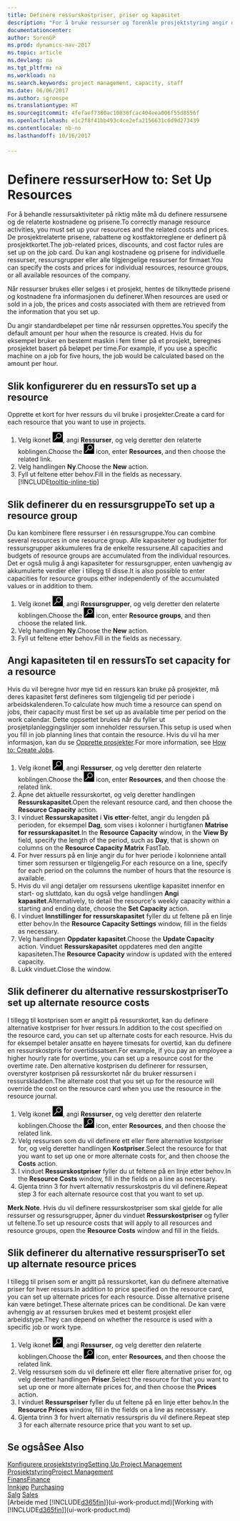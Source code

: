```yaml
---
title: Definere ressurskostpriser, priser og kapasitet
description: "For å bruke ressurser og forenkle prosjektstyring angir du kostnadene og prisene for individuelle ressurser eller ressursgrupper, og angir ressurskapasiteten."
documentationcenter: 
author: SorenGP
ms.prod: dynamics-nav-2017
ms.topic: article
ms.devlang: na
ms.tgt_pltfrm: na
ms.workload: na
ms.search.keywords: project management, capacity, staff
ms.date: 06/06/2017
ms.author: sgroespe
ms.translationtype: HT
ms.sourcegitcommit: 4fefaef7380ac10836fcac404eea006f55d8556f
ms.openlocfilehash: e1c2f8f41bb493c4ce2efa2156631c6d9d273439
ms.contentlocale: nb-no
ms.lasthandoff: 10/16/2017

---
```

# <a name="how-to-set-up-resources"></a><span data-ttu-id="21278-103">Definere ressurser</span><span class="sxs-lookup"><span data-stu-id="21278-103">How to: Set Up Resources</span></span>
<span data-ttu-id="21278-104">For å behandle ressursaktiviteter på riktig måte må du definere ressursene og de relaterte kostnadene og prisene.</span><span class="sxs-lookup"><span data-stu-id="21278-104">To correctly manage resource activities, you must set up your resources and the related costs and prices.</span></span> <span data-ttu-id="21278-105">De prosjektrelaterte prisene, rabattene og kostfaktorreglene er definert på prosjektkortet.</span><span class="sxs-lookup"><span data-stu-id="21278-105">The job-related prices, discounts, and cost factor rules are set up on the job card.</span></span> <span data-ttu-id="21278-106">Du kan angi kostnadene og prisene for individuelle ressurser, ressursgrupper eller alle tilgjengelige ressurser for firmaet.</span><span class="sxs-lookup"><span data-stu-id="21278-106">You can specify the costs and prices for individual resources, resource groups, or all available resources of the company.</span></span>

<span data-ttu-id="21278-107">Når ressurser brukes eller selges i et prosjekt, hentes de tilknyttede prisene og kostnadene fra informasjonen du definerer.</span><span class="sxs-lookup"><span data-stu-id="21278-107">When resources are used or sold in a job, the prices and costs associated with them are retrieved from the information that you set up.</span></span>

<span data-ttu-id="21278-108">Du angir standardbeløpet per time når ressursen opprettes.</span><span class="sxs-lookup"><span data-stu-id="21278-108">You specify the default amount per hour when the resource is created.</span></span> <span data-ttu-id="21278-109">Hvis du for eksempel bruker en bestemt maskin i fem timer på et prosjekt, beregnes prosjektet basert på beløpet per time.</span><span class="sxs-lookup"><span data-stu-id="21278-109">For example, if you use a specific machine on a job for five hours, the job would be calculated based on the amount per hour.</span></span>

## <a name="to-set-up-a-resource"></a><span data-ttu-id="21278-110">Slik konfigurerer du en ressurs</span><span class="sxs-lookup"><span data-stu-id="21278-110">To set up a resource</span></span>
<span data-ttu-id="21278-111">Opprette et kort for hver ressurs du vil bruke i prosjekter.</span><span class="sxs-lookup"><span data-stu-id="21278-111">Create a card for each resource that you want to use in projects.</span></span>

1. <span data-ttu-id="21278-112">Velg ikonet ![Søk etter side eller rapport](media/ui-search/search_small.png "Søk etter side eller rapport"), angi **Ressurser**, og velg deretter den relaterte koblingen.</span><span class="sxs-lookup"><span data-stu-id="21278-112">Choose the ![Search for Page or Report](media/ui-search/search_small.png "Search for Page or Report icon") icon, enter **Resources**, and then choose the related link.</span></span>
2. <span data-ttu-id="21278-113">Velg handlingen **Ny**.</span><span class="sxs-lookup"><span data-stu-id="21278-113">Choose the **New** action.</span></span>
3. <span data-ttu-id="21278-114">Fyll ut feltene etter behov.</span><span class="sxs-lookup"><span data-stu-id="21278-114">Fill in the fields as necessary.</span></span> [!INCLUDE[tooltip-inline-tip](includes/tooltip-inline-tip_md.md)]  

## <a name="to-set-up-a-resource-group"></a><span data-ttu-id="21278-115">Slik definerer du en ressursgruppe</span><span class="sxs-lookup"><span data-stu-id="21278-115">To set up a resource group</span></span>
<span data-ttu-id="21278-116">Du kan kombinere flere ressurser i én ressursgruppe.</span><span class="sxs-lookup"><span data-stu-id="21278-116">You can combine several resources in one resource group.</span></span> <span data-ttu-id="21278-117">Alle kapasiteter og budsjetter for ressursgrupper akkumuleres fra de enkelte ressursene.</span><span class="sxs-lookup"><span data-stu-id="21278-117">All capacities and budgets of resource groups are accumulated from the individual resources.</span></span> <span data-ttu-id="21278-118">Det er også mulig å angi kapasiteter for ressursgrupper, enten uavhengig av akkumulerte verdier eller i tillegg til disse.</span><span class="sxs-lookup"><span data-stu-id="21278-118">It is also possible to enter capacities for resource groups either independently of the accumulated values or in addition to them.</span></span>

1. <span data-ttu-id="21278-119">Velg ikonet ![Søk etter side eller rapport](media/ui-search/search_small.png "Søk etter side eller rapport"), angi **Ressursgrupper**, og velg deretter den relaterte koblingen.</span><span class="sxs-lookup"><span data-stu-id="21278-119">Choose the ![Search for Page or Report](media/ui-search/search_small.png "Search for Page or Report icon") icon, enter **Resource groups**, and then choose the related link.</span></span>
2. <span data-ttu-id="21278-120">Velg handlingen **Ny**.</span><span class="sxs-lookup"><span data-stu-id="21278-120">Choose the **New** action.</span></span>
3. <span data-ttu-id="21278-121">Fyll ut feltene etter behov.</span><span class="sxs-lookup"><span data-stu-id="21278-121">Fill in the fields as necessary.</span></span>

## <a name="to-set-capacity-for-a-resource"></a><span data-ttu-id="21278-122">Angi kapasiteten til en ressurs</span><span class="sxs-lookup"><span data-stu-id="21278-122">To set capacity for a resource</span></span>
<span data-ttu-id="21278-123">Hvis du vil beregne hvor mye tid en ressurs kan bruke på prosjekter, må deres kapasitet først defineres som tilgjengelig tid per periode i arbeidskalenderen.</span><span class="sxs-lookup"><span data-stu-id="21278-123">To calculate how much time a resource can spend on jobs, their capacity must first be set up as available time per period on the work calendar.</span></span> <span data-ttu-id="21278-124">Dette oppsettet brukes når du fyller ut prosjetplanleggingslinjer som inneholder ressursen.</span><span class="sxs-lookup"><span data-stu-id="21278-124">This setup is used when you fill in job planning lines that contain the resource.</span></span> <span data-ttu-id="21278-125">Hvis du vil ha mer informasjon, kan du se [Opprette prosjekter](projects-how-create-jobs.md).</span><span class="sxs-lookup"><span data-stu-id="21278-125">For more information, see [How to: Create Jobs](projects-how-create-jobs.md).</span></span>

1. <span data-ttu-id="21278-126">Velg ikonet ![Søk etter side eller rapport](media/ui-search/search_small.png "Søk etter side eller rapport"), angi **Ressurser**, og velg deretter den relaterte koblingen.</span><span class="sxs-lookup"><span data-stu-id="21278-126">Choose the ![Search for Page or Report](media/ui-search/search_small.png "Search for Page or Report icon") icon, enter **Resources**, and then choose the related link.</span></span>
2. <span data-ttu-id="21278-127">Åpne det aktuelle ressurskortet, og velg deretter handlingen **Ressurskapasitet**.</span><span class="sxs-lookup"><span data-stu-id="21278-127">Open the relevant resource card, and then choose the **Resource Capacity** action.</span></span>
3. <span data-ttu-id="21278-128">I vinduet **Ressurskapasitet** i **Vis etter**-feltet, angir du lengden på perioden, for eksempel **Dag**, som vises i kolonner i hurtigfanen **Matrise for ressurskapasitet**.</span><span class="sxs-lookup"><span data-stu-id="21278-128">In the **Resource Capacity** window, in the **View By** field, specify the length of the period, such as **Day**, that is shown on columns on the **Resource Capacity Matrix** FastTab.</span></span>
4. <span data-ttu-id="21278-129">For hver ressurs på en linje angir du for hver periode i kolonnene antall timer som ressursen er tilgjengelig.</span><span class="sxs-lookup"><span data-stu-id="21278-129">For each resource on a line, specify for each period on the columns the number of hours that the resource is available.</span></span>
5. <span data-ttu-id="21278-130">Hvis du vil angi detaljer om ressursens ukentlige kapasitet innenfor en start- og sluttdato, kan du også velge handlingen **Angi kapasitet**.</span><span class="sxs-lookup"><span data-stu-id="21278-130">Alternatively, to detail the resource's weekly capacity within a starting and ending date, choose the **Set Capacity** action.</span></span>
6. <span data-ttu-id="21278-131">I vinduet **Innstillinger for ressurskapasitet** fyller du ut feltene på en linje etter behov.</span><span class="sxs-lookup"><span data-stu-id="21278-131">In the **Resource Capacity Settings** window, fill in the fields as necessary.</span></span>
7. <span data-ttu-id="21278-132">Velg handlingen **Oppdater kapasitet**.</span><span class="sxs-lookup"><span data-stu-id="21278-132">Choose the **Update Capacity** action.</span></span> <span data-ttu-id="21278-133">Vinduet **Ressurskapasitet** oppdateres med den angitte kapasiteten.</span><span class="sxs-lookup"><span data-stu-id="21278-133">The **Resource Capacity** window is updated with the entered capacity.</span></span>
8. <span data-ttu-id="21278-134">Lukk vinduet.</span><span class="sxs-lookup"><span data-stu-id="21278-134">Close the window.</span></span>

## <a name="to-set-up-alternate-resource-costs"></a><span data-ttu-id="21278-135">Slik definerer du alternative ressurskostpriser</span><span class="sxs-lookup"><span data-stu-id="21278-135">To set up alternate resource costs</span></span>
<span data-ttu-id="21278-136">I tillegg til kostprisen som er angitt på ressurskortet, kan du definere alternative kostpriser for hver ressurs.</span><span class="sxs-lookup"><span data-stu-id="21278-136">In addition to the cost specified on the resource card, you can set up alternate costs for each resource.</span></span> <span data-ttu-id="21278-137">Hvis du for eksempel betaler ansatte en høyere timesats for overtid, kan du definere en ressurskostpris for overtidssatsen.</span><span class="sxs-lookup"><span data-stu-id="21278-137">For example, if you pay an employee a higher hourly rate for overtime, you can set up a resource cost for the overtime rate.</span></span> <span data-ttu-id="21278-138">Den alternative kostprisen du definerer for ressursen, overstyrer kostprisen på ressurskortet når du bruker ressursen i ressurskladden.</span><span class="sxs-lookup"><span data-stu-id="21278-138">The alternate cost that you set up for the resource will override the cost on the resource card when you use the resource in the resource journal.</span></span>

1. <span data-ttu-id="21278-139">Velg ikonet ![Søk etter side eller rapport](media/ui-search/search_small.png "Søk etter side eller rapport"), angi **Ressurser**, og velg deretter den relaterte koblingen.</span><span class="sxs-lookup"><span data-stu-id="21278-139">Choose the ![Search for Page or Report](media/ui-search/search_small.png "Search for Page or Report icon") icon, enter **Resources**, and then choose the related link.</span></span>  
2. <span data-ttu-id="21278-140">Velg ressursen som du vil definere ett eller flere alternative kostpriser for, og velg deretter handlingen **Kostpriser**.</span><span class="sxs-lookup"><span data-stu-id="21278-140">Select the resource for that you want to set up one or more alternate costs for, and then choose the **Costs** action.</span></span>  
3. <span data-ttu-id="21278-141">I vinduet **Ressurskostpriser** fyller du ut feltene på en linje etter behov.</span><span class="sxs-lookup"><span data-stu-id="21278-141">In the **Resource Costs** window, fill in the fields on a line as necessary.</span></span>  
4. <span data-ttu-id="21278-142">Gjenta trinn 3 for hvert alternativ ressurskostpris du vil definere.</span><span class="sxs-lookup"><span data-stu-id="21278-142">Repeat step 3 for each alternate resource cost that you want to set up.</span></span>

<span data-ttu-id="21278-143">**Merk**.</span><span class="sxs-lookup"><span data-stu-id="21278-143">**Note**.</span></span> <span data-ttu-id="21278-144">Hvis du vil definere ressurskostpriser som skal gjelde for alle ressurser og ressursgrupper, åpner du vinduet **Ressurskostpriser** og fyller ut feltene.</span><span class="sxs-lookup"><span data-stu-id="21278-144">To set up resource costs that will apply to all resources and resource groups, open the **Resource Costs** window and fill in the fields.</span></span>

## <a name="to-set-up-alternate-resource-prices"></a><span data-ttu-id="21278-145">Slik definerer du alternative ressurspriser</span><span class="sxs-lookup"><span data-stu-id="21278-145">To set up alternate resource prices</span></span>
<span data-ttu-id="21278-146">I tillegg til prisen som er angitt på ressurskortet, kan du definere alternative priser for hver ressurs.</span><span class="sxs-lookup"><span data-stu-id="21278-146">In addition to price specified on the resource card, you can set up alternate prices for each resource.</span></span> <span data-ttu-id="21278-147">Disse alternative prisene kan være betinget.</span><span class="sxs-lookup"><span data-stu-id="21278-147">These alternate prices can be conditional.</span></span> <span data-ttu-id="21278-148">De kan være avhengig av at ressursen brukes med et bestemt prosjekt eller arbeidstype.</span><span class="sxs-lookup"><span data-stu-id="21278-148">They can depend on whether the resource is used with a specific job or work type.</span></span>

1. <span data-ttu-id="21278-149">Velg ikonet ![Søk etter side eller rapport](media/ui-search/search_small.png "Søk etter side eller rapport"), angi **Ressurser**, og velg deretter den relaterte koblingen.</span><span class="sxs-lookup"><span data-stu-id="21278-149">Choose the ![Search for Page or Report](media/ui-search/search_small.png "Search for Page or Report icon") icon, enter **Resources**, and then choose the related link.</span></span>
2. <span data-ttu-id="21278-150">Velg ressursen som du vil definere ett eller flere alternative priser for, og velg deretter handlingen **Priser**.</span><span class="sxs-lookup"><span data-stu-id="21278-150">Select the resource for that you want to set up one or more alternate prices for, and then choose the **Prices** action.</span></span>
3. <span data-ttu-id="21278-151">I vinduet **Ressurspriser** fyller du ut feltene på en linje etter behov.</span><span class="sxs-lookup"><span data-stu-id="21278-151">In the **Resource Prices** window, fill in the fields on a line as necessary.</span></span>
4. <span data-ttu-id="21278-152">Gjenta trinn 3 for hvert alternativ ressurspris du vil definere.</span><span class="sxs-lookup"><span data-stu-id="21278-152">Repeat step 3 for each alternate resource price that you want to set up.</span></span>

## <a name="see-also"></a><span data-ttu-id="21278-153">Se også</span><span class="sxs-lookup"><span data-stu-id="21278-153">See Also</span></span>
[<span data-ttu-id="21278-154">Konfigurere prosjektstyring</span><span class="sxs-lookup"><span data-stu-id="21278-154">Setting Up Project Management</span></span>](projects-setup-projects.md)  
[<span data-ttu-id="21278-155">Prosjektstyring</span><span class="sxs-lookup"><span data-stu-id="21278-155">Project Management</span></span>](projects-manage-projects.md)  
[<span data-ttu-id="21278-156">Finans</span><span class="sxs-lookup"><span data-stu-id="21278-156">Finance</span></span>](finance.md)  
<span data-ttu-id="21278-157">[Innkjøp](purchasing-manage-purchasing.md)       </span><span class="sxs-lookup"><span data-stu-id="21278-157">[Purchasing](purchasing-manage-purchasing.md)       </span></span>  
<span data-ttu-id="21278-158">[Salg](sales-manage-sales.md)    </span><span class="sxs-lookup"><span data-stu-id="21278-158">[Sales](sales-manage-sales.md)    </span></span>  
<span data-ttu-id="21278-159">[Arbeide med [!INCLUDE[d365fin](includes/d365fin_md.md)]](ui-work-product.md)</span><span class="sxs-lookup"><span data-stu-id="21278-159">[Working with [!INCLUDE[d365fin](includes/d365fin_md.md)]](ui-work-product.md)</span></span>  

